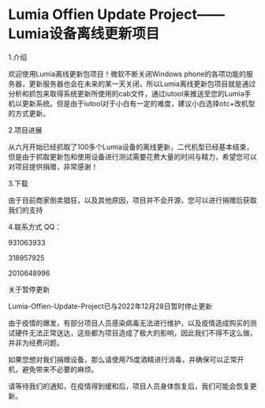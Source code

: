 # Lumia Offien Update Project——Lumia设备离线更新项目

   
1.介绍

欢迎使用Lumia离线更新包项目！微软不断关闭Windows phone的各项功能的服务器，更新服务器也会在未来的某一天关闭，所以Lumia离线更新包项目就是通过分析和抓包来取得系统更新所使用的cab文件，通过iutool来推送至您的Lumia手机以更新系统。但是由于iutool对于小白有一定的难度，建议小白选择otc+改机型的方式更新。

2.项目进展

从六月开始已经抓取了100多个Lumia设备的离线更新，二代机型已经基本结束，
但是由于抓取更新包和使用设备进行测试需要花费大量的时间与精力，希望您可以对项目提供捐赠，非常感谢！

3.下载

由于目前商家倒卖猖狂，以及其他原因，项目并不会开源，您可以进行捐赠后获取我们的支持

4.联系方式
QQ：

931063933

318957925

2010648996

关于暂停更新

Lumia-Offien-Update-Project已与2022年12月28日暂时停止更新

由于疫情的爆发，有部分项目人员感染病毒无法进行维护，以及疫情造成购买的测试硬件无法正常送达，这些都为项目造成了极大的影响，因此我们不得不这么做，并非为经费问题。

如果您想对我们捐赠设备，那么请使用75度酒精进行消毒，并确保可以正常开机，避免带来不必要的麻烦。

请等待我们的通知，在疫情得到缓和后，项目人员身体恢复后，我们可能会恢复更新。
